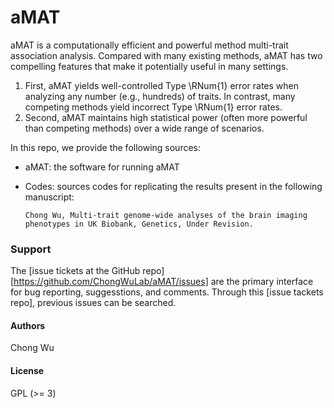# aMAT

aMAT is a computationally efficient and powerful method multi-trait association analysis. Compared with many existing methods, aMAT has two compelling features that make it potentially useful in many settings.

1. First, aMAT yields well-controlled Type \RNum{1} error rates when analyzing any number (e.g., hundreds) of traits. In contrast, many competing methods yield incorrect Type \RNum{1} error rates. 
2. Second, aMAT maintains high statistical power (often more powerful than competing methods) over a wide range of scenarios.

In this repo, we provide the following sources:

* aMAT: the software for running aMAT

* Codes: sources codes for replicating the results present in the following manuscript: 

  ```
  Chong Wu, Multi-trait genome-wide analyses of the brain imaging phenotypes in UK Biobank, Genetics, Under Revision.
  ```



### Support

The [issue tickets at the GitHub repo][https://github.com/ChongWuLab/aMAT/issues] are the primary interface for bug reporting, suggesstions, and comments. Through this [issue tackets repo], previous issues can be searched.

#### Authors

Chong Wu

#### License

GPL (>= 3)

